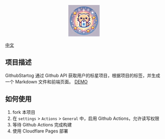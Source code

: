<p align="center">
  <img src="web/public/icon.webp" alt="DEMO" width="100" height="100">
</p>

[中文]("./README_CN.md") 

## 项目描述

GithubStartog 通过 Github API 获取用户的标星项目，根据项目的标签，并生成一个 Markdown 文件和前端页面。
[DEMO](https://githubstartog.pages.dev/)

## 如何使用

1. fork 本项目
2. 在 `settings` > `Actions` > `General` 中，启用 Github Actions，允许读写权限
3. 等待 Github Actions 完成构建
4. 使用 Cloudflare Pages 部署